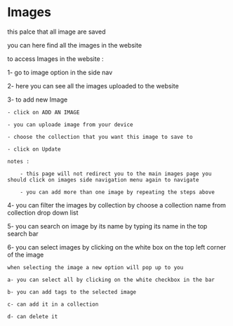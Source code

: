 # Images 

this palce that all image are saved 

you can here find all the images in the website

to access Images in the website :

1- go to image option in the side nav

2- here you can see all the images uploaded to the website 

3- to add new Image 

    - click on ADD AN IMAGE

    - you can uploade image from your device 

    - choose the collection that you want this image to save to 

    - click on Update

    notes : 

        - this page will not redirect you to the main images page you should click on images side navigation menu again to navigate 

        - you can add more than one image by repeating the steps above 

4- you can filter the images by collection by choose a collection name from collection drop down list 

5- you can search on image by its name by typing its name in the top search bar

6- you can select images by clicking on the white box on the top left corner of the image 

    when selecting the image a new option will pop up to you 

    a- you can select all by clicking on the white checkbox in the bar 

    b- you can add tags to the selected image

    c- can add it in a collection 

    d- can delete it 